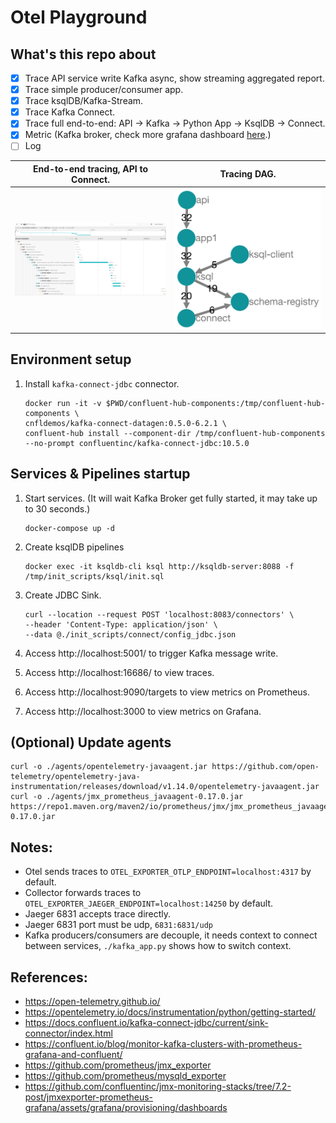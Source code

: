 # Otel Playground

## What's this repo about

- [x] Trace API service write Kafka async, show streaming aggregated report.
- [x] Trace simple producer/consumer app.
- [x] Trace ksqlDB/Kafka-Stream.
- [x] Trace Kafka Connect.
- [x] Trace full end-to-end: API -> Kafka -> Python App -> KsqlDB -> Connect.
- [x] Metric (Kafka broker, check more grafana dashboard [here](https://github.com/confluentinc/jmx-monitoring-stacks/tree/7.2-post/jmxexporter-prometheus-grafana/assets/grafana/provisioning/dashboards).)
- [ ] Log

|End-to-end tracing, API to Connect.|Tracing DAG.|
|-----------------------------------|------------|
|![End2End-Tracing](images/e2e_tracing.png)|![Tracing-DAG](images/dag.png)|

## Environment setup

1. Install `kafka-connect-jdbc` connector.
   ```
   docker run -it -v $PWD/confluent-hub-components:/tmp/confluent-hub-components \
   cnfldemos/kafka-connect-datagen:0.5.0-6.2.1 \
   confluent-hub install --component-dir /tmp/confluent-hub-components --no-prompt confluentinc/kafka-connect-jdbc:10.5.0
   ```

## Services & Pipelines startup

1. Start services. (It will wait Kafka Broker get fully started, it may take up to 30 seconds.)
    ```
    docker-compose up -d
    ``` 

2. Create ksqlDB pipelines
   ```
   docker exec -it ksqldb-cli ksql http://ksqldb-server:8088 -f /tmp/init_scripts/ksql/init.sql
   ```

3. Create JDBC Sink.
   ```
   curl --location --request POST 'localhost:8083/connectors' \
   --header 'Content-Type: application/json' \
   --data @./init_scripts/connect/config_jdbc.json
   ```

4. Access http://localhost:5001/ to trigger Kafka message write.
5. Access http://localhost:16686/ to view traces.
6. Access http://localhost:9090/targets to view metrics on Prometheus.
7. Access http://localhost:3000 to view metrics on Grafana.

## (Optional) Update agents

```
curl -o ./agents/opentelemetry-javaagent.jar https://github.com/open-telemetry/opentelemetry-java-instrumentation/releases/download/v1.14.0/opentelemetry-javaagent.jar
curl -o ./agents/jmx_prometheus_javaagent-0.17.0.jar https://repo1.maven.org/maven2/io/prometheus/jmx/jmx_prometheus_javaagent/0.17.0/jmx_prometheus_javaagent-0.17.0.jar
```

## Notes:

- Otel sends traces to `OTEL_EXPORTER_OTLP_ENDPOINT=localhost:4317` by default.
- Collector forwards traces to `OTEL_EXPORTER_JAEGER_ENDPOINT=localhost:14250` by default.
- Jaeger 6831 accepts trace directly.
- Jaeger 6831 port must be udp, `6831:6831/udp`
- Kafka producers/consumers are decouple, it needs context to connect between services, `./kafka_app.py` shows how to
  switch context.

## References:

- https://open-telemetry.github.io/
- https://opentelemetry.io/docs/instrumentation/python/getting-started/
- https://docs.confluent.io/kafka-connect-jdbc/current/sink-connector/index.html
- https://confluent.io/blog/monitor-kafka-clusters-with-prometheus-grafana-and-confluent/
- https://github.com/prometheus/jmx_exporter
- https://github.com/prometheus/mysqld_exporter
- https://github.com/confluentinc/jmx-monitoring-stacks/tree/7.2-post/jmxexporter-prometheus-grafana/assets/grafana/provisioning/dashboards
